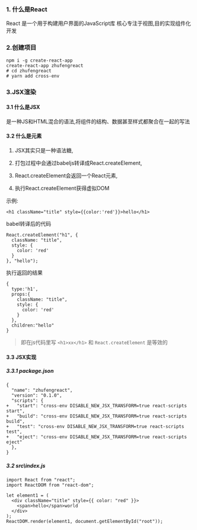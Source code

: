 ### 1. 什么是React

React 是一个用于构建用户界面的JavaScript库 核心专注于视图,目的实现组件化开发

### 2.创建项目

```
npm i -g create-react-app
create-react-app zhufengreact
# cd zhufengreact
# yarn add cross-env
```

### 3.JSX渲染

#### 3.1 什么是JSX

是一种JS和HTML混合的语法,将组件的结构、数据甚至样式都聚合在一起的写法

#### 3.2 什么是元素

1. JSX其实只是一种语法糖,

2. 打包过程中会通过babeljs转译成React.createElement,

3. React.createElement会返回一个React元素,

4. 执行React.createElement获得虚拟DOM

示例:

```
<h1 className="title" style={{color:'red'}}>hello</h1>
```

babel转译后的代码

```
React.createElement("h1", {
  className: "title",
  style: {
    color: 'red'
  }
}, "hello");
```

执行返回的结果

```
{
  type:'h1',
  props:{
    className: "title",
    style: {
      color: 'red'
    }
  },
  children:"hello"
}
```

> 即在js代码里写 `<h1>xx</h1>` 和 `React.createElement` 是等效的


#### 3.3 JSX实现

##### 3.3.1 package.json

```
{
  "name": "zhufengreact",
  "version": "0.1.0",
  "scripts": {
+   "start": "cross-env DISABLE_NEW_JSX_TRANSFORM=true react-scripts start",
+   "build": "cross-env DISABLE_NEW_JSX_TRANSFORM=true react-scripts build",
+   "test": "cross-env DISABLE_NEW_JSX_TRANSFORM=true react-scripts test",
+   "eject": "cross-env DISABLE_NEW_JSX_TRANSFORM=true react-scripts eject"
  },
}
```

##### 3.2 src\index.js

```
import React from "react";
import ReactDOM from "react-dom";

let element1 = (
  <div className="title" style={{ color: "red" }}>
    <span>hello</span>world
  </div>
);
ReactDOM.render(element1, document.getElementById("root"));
```

